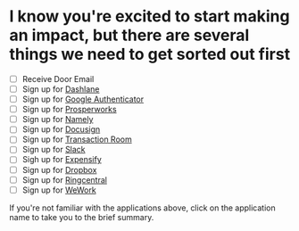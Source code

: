 # I know you're excited to start making an impact, but there are several things we need to get sorted out first

* [ ] Receive Door Email
* [ ] Sign up for [Dashlane](/first-day/dashlane.md)
* [ ] Sign up for [Google Authenticator](/first-day/google-authenticator.md)
* [ ] Sign up for [Prosperworks](/first-day/prosperworks.md)
* [ ] Sign up for [Namely](/first-day/namely.md)
* [ ] Sign up for [Docusign](/first-day/docusign.md)
* [ ] Sign up for [Transaction Room](/first-day/transaction-room.md)
* [ ] Sign up for [Slack](/first-day/slack.md)
* [ ] Sigh up for [Expensify](/first-day/expensify.md)
* [ ] Sign up for [Dropbox](/first-day/dropbox.md)
* [ ] Sign up for [Ringcentral](/first-day/ringcentral.md)
* [ ] Sign up for [WeWork](/first-day/wework.md)

If you're not familiar with the applications above, click on the application name to take you to the brief summary.

